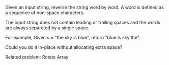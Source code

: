 Given an input string, reverse the string word by word. A word is defined as a sequence of non-space characters.

The input string does not contain leading or trailing spaces and the words are always separated by a single space.

For example,
Given s = "the sky is blue",
return "blue is sky the".

Could you do it in-place without allocating extra space?

Related problem: Rotate Array

